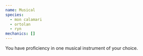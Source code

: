 ```yaml
---
name: Musical
species:
  - mon calamari
  - ortolan
  - ryn
mechanics: []
---
```

You have proficiency in one musical instrument of your choice.
